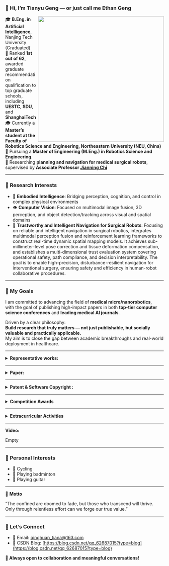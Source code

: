 ### 👋 Hi, I’m Tianyu Geng — or just call me **Ethan Geng**

<img align="right" src="https://github-readme-stats.vercel.app/api?username=TianYu-Geng&show_icons=true&icon_color=CE1D2D&text_color=718096&bg_color=ffffff&hide_title=true" width="400" />

🎓 **B.Eng. in Artificial Intelligence**, Nanjing Tech University (Graduated)  
🏅 Ranked **1st out of 62**, awarded graduate recommendation qualification to top graduate schools, including **UESTC**, **SDU**, and **ShanghaiTech**  
🎓 Currently a **Master’s student at the Faculty of Robotics Science and Engineering, Northeastern University (NEU, China)**  
🔧 Pursuing a **Master of Engineering (M.Eng.) in Robotics Science and Engineering**.  
🧭 Researching **planning and navigation for medical surgical robots**, supervised by **Associate Professor [Jianning Chi](http://faculty.neu.edu.cn/chijianning/zh_CN/index/54976/list/index.htm)**  

---

### 🔬 Research Interests

- 🤖 **Embodied Intelligence**: Bridging perception, cognition, and control in complex physical environments    
- 👁️ **Computer Vision**: Focused on multimodal image fusion, 3D perception, and object detection/tracking across visual and spatial domains     
- 🧬 **Trustworthy and Intelligent Navigation for Surgical Robots**: Focusing on reliable and intelligent navigation in surgical robotics, integrates multimodal perception fusion and reinforcement learning frameworks to construct real-time dynamic spatial mapping models. It achieves sub-millimeter-level pose correction and tissue deformation compensation, and establishes a multi-dimensional trust evaluation system covering operational safety, path compliance, and decision interpretability. The goal is to enable high-precision, disturbance-resilient navigation for interventional surgery, ensuring safety and efficiency in human-robot collaborative procedures.  

---

### 🚀 My Goals

I am committed to advancing the field of **medical micro/nanorobotics**,  
with the goal of publishing high-impact papers in both **top-tier computer science conferences** and **leading medical AI journals**.

Driven by a clear philosophy:  
**Build research that truly matters — not just publishable, but socially valuable and practically applicable.**  
My aim is to close the gap between academic breakthroughs and real-world deployment in healthcare.

---

<details>
  <summary><strong>Representative works:</strong></summary>

</details>

---

<details>
  <summary><strong>Paper:</strong></summary>          

<!--
示例：x. [[Paper]()] [[Code]()]
-->
</details>

---

<details>
  <summary><strong>Patent & Software Copyright :</strong></summary>
 Empty！
</details>

---

<details>
  <summary><strong>Competition Awards</strong></summary>

| Date              | Competition                                           | Award                             |
|-------------------|--------------------------------------------------------|-----------------------------------|
| 2023.02 – 2023.08 | China Collegiate Computer Design Competition （中国大学生计算机设计大赛）           | 🥇 National First Prize, Provincial Grand Prize, Featured Project (Top 8 / 526) |
| 2022.10 – 2024.05 | National Innovation Training Program （国家级大创）                                | 🎓 National-level Research Project |
| 2024.05           | China Robotics Competition & RoboCup China Open（中国机器人大赛暨Robocup机器人世界杯中国赛） | 🥈 National Second Prize           |
| 2024.02           | MCM/ICM Mathematical Contest in Modeling （美国大学生数学建模大赛）              | 🥈 International Second Prize      |
| 2023.05           | China Robotics Skills Competition （中国机器人技能大赛）                     | 🥉 National Third Prize            |

---

<details>
  <summary><strong>📌 Project Highlight – China Collegiate Computer Design Competition (2023)</strong></summary>
**🧑‍💻 Role:** Team Leader  
**🏷 Project Title:** *Smart Factory – Industrial Vision System for Production Environments*  
**🔍 Key Innovations:**

- **AI-driven Safety Monitoring**  
  Leveraged SenseTime SDK and deep learning models for real-time facial recognition, fatigue detection, posture analysis, and fall detection.

- **Multi-person Behavior Detection**  
  Integrated YOLOv7 with DeepSORT tracking to detect unsafe mobile phone usage behaviors across multiple individuals.

- **Fire Detection with Sensor Fusion**  
  Introduced an enhanced fire detection pipeline using incremental DBSCAN clustering, multi-sensor fusion, and visual inference — addressing critical safety challenges in industrial spaces.

</details>

---

<details>
  <summary><strong>📌 Project Highlight – National Innovation Training Program (2022.10 – 2024.05)</strong></summary>
🧑‍💻 **Role:** Principal Investigator (Team Leader)  
🏷 **Project Title:** *Design and Implementation of a Deep Learning Test Suite Quality Evaluation System Based on Mutation Testing*  
🔍 **Key Innovations:**

**Mutation Operator Optimization**  
Reproduced and improved several mutation operators in deep learning systems to enhance their fault detection effectiveness and adaptability to diverse neural network architectures.

**Evaluation Metrics for Dataset Quality**  
Implemented mutation-based evaluation metrics to assess test set quality and locate defects, providing insight into dataset weaknesses and guiding dataset refinement.

**Generalized and Extendable Operator Interfaces**  
Designed a modular and extensible operator interface, supporting multiple mutation strategies such as diversity-based operator selection, and ensuring broad compatibility across model types.

**System-Level Architecture Design**  
Led the overall system requirement analysis and software architecture design to align functionality with research goals and practical deployment needs.

</details>

</details>

---

<details>
  <summary><strong>Extracurricular Activities</strong></summary>

<br>

<details>
  <summary><strong>Vistalab — Member (Sep. 2022 – Sep. 2023), Student Leader (Sep. 2023 – Jun. 2025)</strong></summary>

<br>

Core student leader and researcher at **Vistalab**, a student-managed robotics research lab at **Nanjing Tech University**, under the guidance of **[Associate Professor Lu Zhao](https://cise.njtech.edu.cn/info/1015/7805.htm)** and **[Associate Professor Jun Lü](https://cise.njtech.edu.cn/info/1015/6165.htm)**.

- 🧭 **Lab Coordination & Management**  
  Organized weekly research seminars, technical workshops, and academic activities.  
  Managed lab documentation, version control workflows, and cross-team collaboration.  
  Mentored junior students on research topic selection, project planning, and engineering toolchains.

- 🔬 **Research Projects & Technical Contributions**  
  - **Traffic Object Detection & Tracking**  
    - [3D-NET](https://github.com/TianYu-Geng/3D-NET): Reproduced and improved deep learning pipelines for traffic-aware 3D object detection.  
    - [ByteTrackV2](https://github.com/TianYu-Geng/ByteTrackV2): Re-implemented multi-object tracking model with enhanced performance.  
    - Contributed to voxel-based perception systems and model modularization (VoxelNeXt).  

  - **ROS-Based Robotics Learning**  
    - [Yuxiang_ROS_complete](https://github.com/TianYu-Geng/Yuxiang_ROS_complete): Built an educational ROS framework for sim-to-real control and robotics learning.

  - **UAV Aerial Patrol System**  
    Developed drone path planning logic, implemented image acquisition pipeline, and built an anomaly detection module using lightweight CNNs for real-time safety monitoring.

- 🏆 **Mentorship & Competition Guidance**  
  Collaborated with faculty to co-supervise national competition teams.  
  Provided technical and strategic guidance on multiple award-winning projects at the national level.

</details>

</details>

---

**Video:**

Empty

---

### 🎯 Personal Interests

- 🚴 Cycling  
- 🏸 Playing badminton  
- 🎸 Playing guitar

---

🧭 **Motto**

“The confined are doomed to fade, but those who transcend will thrive. Only through relentless effort can we forge our true value.”

---

### 🤝 Let’s Connect

- 📧 Email: qinghuan_tiana@163.com  
- 📝 CSDN Blog: [https://blog.csdn.net/qq_62687015?type=blog](https://blog.csdn.net/qq_62687015?type=blog)

**🙂 Always open to collaboration and meaningful conversations!**  


